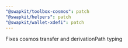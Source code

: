 ```yaml
---
"@swapkit/toolbox-cosmos": patch
"@swapkit/helpers": patch
"@swapkit/wallet-xdefi": patch
---
```


Fixes cosmos transfer and derivationPath typing
